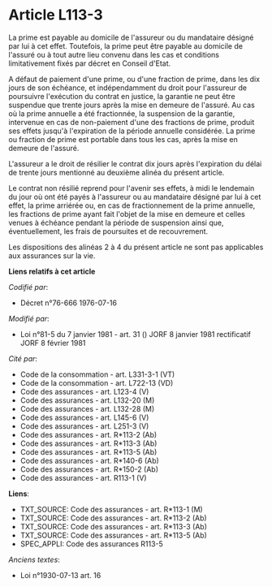 # Article L113-3

La prime est payable au domicile de l'assureur ou du mandataire désigné par lui à cet effet. Toutefois, la prime peut être
payable au domicile de l'assuré ou à tout autre lieu convenu dans les cas et conditions limitativement fixés par décret en
Conseil d'Etat.

A défaut de paiement d'une prime, ou d'une fraction de prime, dans les dix jours de son échéance, et indépendamment du droit
pour l'assureur de poursuivre l'exécution du contrat en justice, la garantie ne peut être suspendue que trente jours après la
mise en demeure de l'assuré. Au cas où la prime annuelle a été fractionnée, la suspension de la garantie, intervenue en cas
de non-paiement d'une des fractions de prime, produit ses effets jusqu'à l'expiration de la période annuelle considérée. La
prime ou fraction de prime est portable dans tous les cas, après la mise en demeure de l'assuré.

L'assureur a le droit de résilier le contrat dix jours après l'expiration du délai de trente jours mentionné au deuxième
alinéa du présent article.

Le contrat non résilié reprend pour l'avenir ses effets, à midi le lendemain du jour où ont été payés à l'assureur ou au
mandataire désigné par lui à cet effet, la prime arriérée ou, en cas de fractionnement de la prime annuelle, les fractions de
prime ayant fait l'objet de la mise en demeure et celles venues à échéance pendant la période de suspension ainsi que,
éventuellement, les frais de poursuites et de recouvrement.

Les dispositions des alinéas 2 à 4 du présent article ne sont pas applicables aux assurances sur la vie.

**Liens relatifs à cet article**

_Codifié par_:

  - Décret n°76-666 1976-07-16

_Modifié par_:

  - Loi n°81-5 du 7 janvier 1981 - art. 31 () JORF 8 janvier 1981 rectificatif JORF 8 février 1981

_Cité par_:

  - Code de la consommation - art. L331-3-1 (VT)
  - Code de la consommation - art. L722-13 (VD)
  - Code des assurances - art. L123-4 (V)
  - Code des assurances - art. L132-20 (M)
  - Code des assurances - art. L132-28 (M)
  - Code des assurances - art. L145-6 (V)
  - Code des assurances - art. L251-3 (V)
  - Code des assurances - art. R*113-2 (Ab)
  - Code des assurances - art. R*113-3 (Ab)
  - Code des assurances - art. R*113-5 (Ab)
  - Code des assurances - art. R*140-6 (Ab)
  - Code des assurances - art. R*150-2 (Ab)
  - Code des assurances - art. R113-1 (V)

**Liens**:

  - TXT_SOURCE: Code des assurances - art. R*113-1 (M)
  - TXT_SOURCE: Code des assurances - art. R*113-2 (Ab)
  - TXT_SOURCE: Code des assurances - art. R*113-3 (Ab)
  - TXT_SOURCE: Code des assurances - art. R*113-5 (Ab)
  - SPEC_APPLI: Code des assurances R113-5

_Anciens textes_:

  - Loi n°1930-07-13 art. 16
